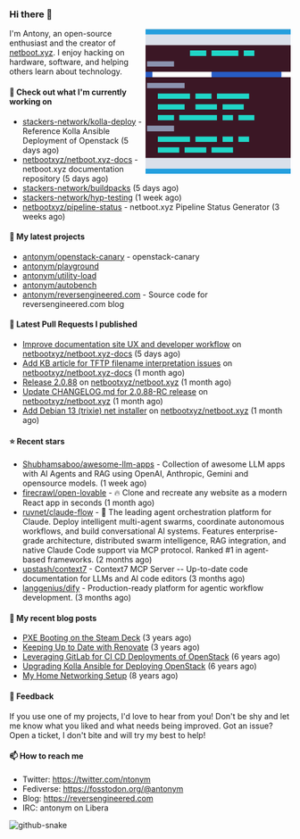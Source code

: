 
### Hi there 👋

<img align="right" src="https://raw.githubusercontent.com/antonym/antonym/master/assets/nbxyz.png" width="260">

I'm Antony, an open-source enthusiast and the creator of [netboot.xyz](https://netboot.xyz). I enjoy 
hacking on hardware, software, and helping others learn about technology. 

#### 👷 Check out what I'm currently working on

- [stackers-network/kolla-deploy](https://github.com/stackers-network/kolla-deploy) - Reference Kolla Ansible Deployment of Openstack (5 days ago)
- [netbootxyz/netboot.xyz-docs](https://github.com/netbootxyz/netboot.xyz-docs) - netboot.xyz documentation repository (5 days ago)
- [stackers-network/buildpacks](https://github.com/stackers-network/buildpacks) (5 days ago)
- [stackers-network/hyp-testing](https://github.com/stackers-network/hyp-testing) (1 week ago)
- [netbootxyz/pipeline-status](https://github.com/netbootxyz/pipeline-status) - netboot.xyz Pipeline Status Generator (3 weeks ago)

#### 🌱 My latest projects

- [antonym/openstack-canary](https://github.com/antonym/openstack-canary) - openstack-canary
- [antonym/playground](https://github.com/antonym/playground)
- [antonym/utility-load](https://github.com/antonym/utility-load)
- [antonym/autobench](https://github.com/antonym/autobench)
- [antonym/reversengineered.com](https://github.com/antonym/reversengineered.com) - Source code for reversengineered.com blog

#### 🔨 Latest Pull Requests I published

- [Improve documentation site UX and developer workflow](https://github.com/netbootxyz/netboot.xyz-docs/pull/156) on [netbootxyz/netboot.xyz-docs](https://github.com/netbootxyz/netboot.xyz-docs) (5 days ago)
- [Add KB article for TFTP filename interpretation issues](https://github.com/netbootxyz/netboot.xyz-docs/pull/150) on [netbootxyz/netboot.xyz-docs](https://github.com/netbootxyz/netboot.xyz-docs) (1 month ago)
- [Release 2.0.88](https://github.com/netbootxyz/netboot.xyz/pull/1659) on [netbootxyz/netboot.xyz](https://github.com/netbootxyz/netboot.xyz) (1 month ago)
- [Update CHANGELOG.md for 2.0.88-RC release](https://github.com/netbootxyz/netboot.xyz/pull/1658) on [netbootxyz/netboot.xyz](https://github.com/netbootxyz/netboot.xyz) (1 month ago)
- [Add Debian 13 (trixie) net installer](https://github.com/netbootxyz/netboot.xyz/pull/1657) on [netbootxyz/netboot.xyz](https://github.com/netbootxyz/netboot.xyz) (1 month ago)

#### ⭐ Recent stars

- [Shubhamsaboo/awesome-llm-apps](https://github.com/Shubhamsaboo/awesome-llm-apps) - Collection of awesome LLM apps with AI Agents and RAG using OpenAI, Anthropic, Gemini and opensource models. (1 week ago)
- [firecrawl/open-lovable](https://github.com/firecrawl/open-lovable) - 🔥 Clone and recreate any website as a modern React app in seconds (1 month ago)
- [ruvnet/claude-flow](https://github.com/ruvnet/claude-flow) - 🌊 The leading agent orchestration platform for Claude. Deploy intelligent multi-agent swarms, coordinate autonomous workflows, and build conversational AI systems. Features    enterprise-grade architecture, distributed swarm intelligence, RAG integration, and native Claude Code support via MCP protocol. Ranked #1 in agent-based frameworks. (2 months ago)
- [upstash/context7](https://github.com/upstash/context7) - Context7 MCP Server -- Up-to-date code documentation for LLMs and AI code editors (3 months ago)
- [langgenius/dify](https://github.com/langgenius/dify) - Production-ready platform for agentic workflow development. (3 months ago)

#### 📜 My recent blog posts

- [PXE Booting on the Steam Deck](https://www.reversengineered.com/2022/08/02/pxe-booting-on-the-steam-deck/) (3 years ago)
- [Keeping Up to Date with Renovate](https://www.reversengineered.com/2022/03/13/keeping-up-to-date-with-renovate/) (3 years ago)
- [Leveraging GitLab for CI CD Deployments of OpenStack](https://www.reversengineered.com/2019/08/13/leveraging-gitlab-for-ci-cd-deployments-of-openstack/) (6 years ago)
- [Upgrading Kolla Ansible for Deploying OpenStack](https://www.reversengineered.com/2019/05/10/upgrading-kolla-ansible-for-deploying-openstack/) (6 years ago)
- [My Home Networking Setup](https://www.reversengineered.com/2017/07/29/my-home-networking-setup/) (8 years ago)

#### 💬 Feedback

If you use one of my projects, I'd love to hear from you! Don't be shy and let me know what you liked
and what needs being improved. Got an issue? Open a ticket, I don't bite and will try my best to help!

#### 📫 How to reach me

- Twitter: https://twitter.com/ntonym
- Fediverse: https://fosstodon.org/@antonym
- Blog: https://reversengineered.com
- IRC: antonym on Libera
<picture>
  <source media="(prefers-color-scheme: dark)" srcset="https://raw.githubusercontent.com/antonym/antonym/output/github-contribution-grid-snake-dark.svg" />
  <source media="(prefers-color-scheme: light)" srcset="https://raw.githubusercontent.com/antonym/antonym/output/github-contribution-grid-snake.svg" />
  <img alt="github-snake" src="github-snake.svg" />
</picture>
